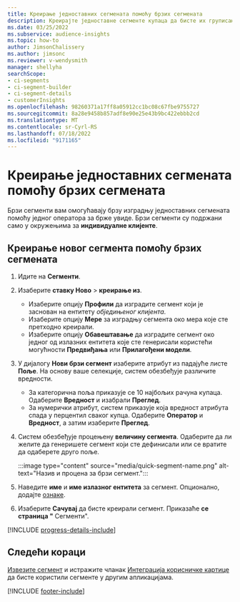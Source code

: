 ```yaml
---
title: Креирање једноставних сегмената помоћу брзих сегмената
description: Креирајте једноставне сегменте купаца да бисте их груписање на основу различитих атрибута.
ms.date: 03/25/2022
ms.subservice: audience-insights
ms.topic: how-to
author: JimsonChalissery
ms.author: jimsonc
ms.reviewer: v-wendysmith
manager: shellyha
searchScope:
- ci-segments
- ci-segment-builder
- ci-segment-details
- customerInsights
ms.openlocfilehash: 98260371a17ff8a05912cc1bc08c67fbe9755727
ms.sourcegitcommit: 8a28e9458b857adf8e90e25e43b9bc422ebbb2cd
ms.translationtype: MT
ms.contentlocale: sr-Cyrl-RS
ms.lasthandoff: 07/18/2022
ms.locfileid: "9171165"
---
```

# <a name="create-simple-segments-with-quick-segments"></a>Креирање једноставних сегмената помоћу брзих сегмената

Брзи сегменти вам омогућавају брзу изградњу једноставних сегмената помоћу једног оператора за брже увиде. Брзи сегменти су подржани само у окружењима за **индивидуалне клијенте**.

## <a name="create-a-new-segment-with-quick-segments"></a>Креирање новог сегмента помоћу брзих сегмената

1. Идите на **Сегменти**.

1. Изаберите **ставку Ново** > **креирање из**.
   - Изаберите опцију **Профили** да изградите сегмент који је заснован на ентитету *обједињеног клијента*.
   - Изаберите опцију **Мере** за изградњу сегмента око мера које сте претходно креирали.
   - Изаберите опцију **Обавештавање** да изградите сегмент око једног од излазних ентитета које сте генерисали користећи могућности **Предвиђања** или **Прилагођени модели**.

1. У дијалогу **Нови брзи сегмент** изаберите атрибут из падајуће листе **Поље**. На основу ваше селекције, систем обезбеђује различите вредности.
   - За категорична поља приказује се 10 најбољих рачуна купаца. Одаберите **Вредност** и изабрали **Преглед**.
   - За нумерички атрибут, систем приказује која вредност атрибута спада у перцентил сваког купца. Одаберите **Оператор** и **Вредност**, а затим изаберите **Преглед**.

1. Систем обезбеђује процењену **величину сегмента**. Одаберите да ли желите да генеришете сегмент који сте дефинисали или се вратите да одаберете друго поље.

   :::image type="content" source="media/quick-segment-name.png" alt-text="Назив и процена за брзи сегмент.":::

1. Наведите **име** и **име излазног ентитета** за сегмент. Опционално, додајте [ознаке](work-with-tags-columns.md#manage-tags).

1. Изаберите **Сачувај** да бисте креирали сегмент. Приказаће **се страница "** Сегменти".

[!INCLUDE [progress-details-include](includes/progress-details-pane.md)]

## <a name="next-steps"></a>Следећи кораци

[Извезите сегмент](export-destinations.md) и истражите чланак [Интеграција корисничке картице](customer-card-add-in.md) да бисте користили сегменте у другим апликацијама.

[!INCLUDE [footer-include](includes/footer-banner.md)]
